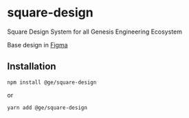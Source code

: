 # square-design

Square Design System for all Genesis Engineering Ecosystem

Base design in [Figma](https://figma.com)

## Installation

```
npm install @ge/square-design
```
or
```
yarn add @ge/square-design
```
